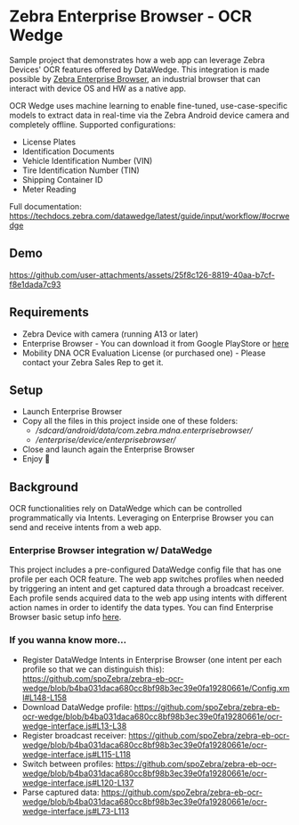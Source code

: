 # Zebra Enterprise Browser - OCR Wedge
Sample project that demonstrates how a web app can leverage Zebra Devices' OCR features offered by DataWedge.
This integration is made possible by [Zebra Enterprise Browser](https://techdocs.zebra.com/enterprise-browser/), an industrial browser that can interact with device OS and HW as a native app.

OCR Wedge uses machine learning to enable fine-tuned, use-case-specific models to extract data in real-time via the Zebra Android device camera and completely offline. Supported configurations:
- License Plates
- Identification Documents
- Vehicle Identification Number (VIN)
- Tire Identification Number (TIN)
- Shipping Container ID
- Meter Reading

Full documentation: https://techdocs.zebra.com/datawedge/latest/guide/input/workflow/#ocrwedge

## Demo
https://github.com/user-attachments/assets/25f8c126-8819-40aa-b7cf-f8e1dada7c93

## Requirements
- Zebra Device with camera (running A13 or later)
- Enterprise Browser - You can download it from Google PlayStore or [here](https://www.zebra.com/gb/en/support-downloads/software/mobile-computer-software/enterprise-browser.html)
- Mobility DNA OCR Evaluation License (or purchased one) - Please contact your Zebra Sales Rep to get it.

## Setup
- Launch Enterprise Browser
- Copy all the files in this project inside one of these folders:
  - */sdcard/android/data/com.zebra.mdna.enterprisebrowser/*
  - */enterprise/device/enterprisebrowser/*
- Close and launch again the Enterprise Browser
- Enjoy 🦓

## Background
OCR functionalities rely on DataWedge which can be controlled programmatically via Intents.
Leveraging on Enterprise Browser you can send and receive intents from a web app.

### Enterprise Browser integration w/ DataWedge
This project includes a pre-configured DataWedge config file that has one profile per each OCR feature.
The web app switches profiles when needed by triggering an intent and get captured data through a broadcast receiver.
Each profile sends acquired data to the web app using intents with different action names in order to identify the data types.
You can find Enterprise Browser basic setup info [here](https://techdocs.zebra.com/enterprise-browser/3-3/guide/datawedge/).

### If you wanna know more...

- Register DataWedge Intents in Enterprise Browser (one intent per each profile so that we can distinguish this):
  https://github.com/spoZebra/zebra-eb-ocr-wedge/blob/b4ba031daca680cc8bf98b3ec39e0fa19280661e/Config.xml#L148-L158
- Download DataWedge profile:
  https://github.com/spoZebra/zebra-eb-ocr-wedge/blob/b4ba031daca680cc8bf98b3ec39e0fa19280661e/ocr-wedge-interface.js#L13-L38
- Register broadcast receiver:
  https://github.com/spoZebra/zebra-eb-ocr-wedge/blob/b4ba031daca680cc8bf98b3ec39e0fa19280661e/ocr-wedge-interface.js#L115-L118
- Switch between profiles:
  https://github.com/spoZebra/zebra-eb-ocr-wedge/blob/b4ba031daca680cc8bf98b3ec39e0fa19280661e/ocr-wedge-interface.js#L120-L137
- Parse captured data:
  https://github.com/spoZebra/zebra-eb-ocr-wedge/blob/b4ba031daca680cc8bf98b3ec39e0fa19280661e/ocr-wedge-interface.js#L73-L113



